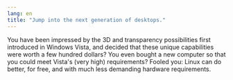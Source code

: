 ```yaml
---
lang: en
title: "Jump into the next generation of desktops."
---
```


You have been impressed by the 3D and transparency possibilities 
first introduced in Windows Vista, and decided that these unique 
capabilities were worth a few hundred dollars? You even bought a new 
computer so that you could meet Vista's (very high) requirements? Fooled 
you: Linux can do better, for free, and with much less demanding 
hardware requirements.

<? all_video_ids_from_file ();?>




